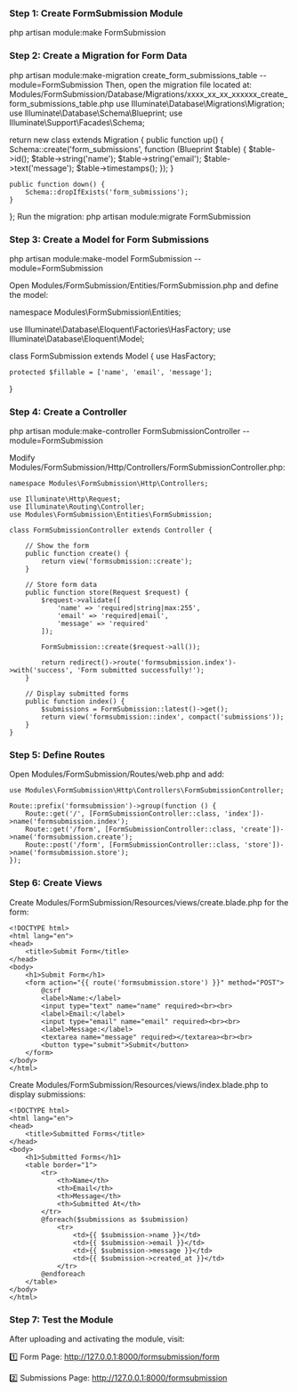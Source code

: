### Step 1: Create FormSubmission Module
php artisan module:make FormSubmission

### Step 2: Create a Migration for Form Data
php artisan module:make-migration create_form_submissions_table --module=FormSubmission
Then, open the migration file located at:
Modules/FormSubmission/Database/Migrations/xxxx_xx_xx_xxxxxx_create_form_submissions_table.php
use Illuminate\Database\Migrations\Migration;
use Illuminate\Database\Schema\Blueprint;
use Illuminate\Support\Facades\Schema;

return new class extends Migration {
    public function up() {
        Schema::create('form_submissions', function (Blueprint $table) {
            $table->id();
            $table->string('name');
            $table->string('email');
            $table->text('message');
            $table->timestamps();
        });
    }

    public function down() {
        Schema::dropIfExists('form_submissions');
    }
};
Run the migration:
php artisan module:migrate FormSubmission

###  Step 3: Create a Model for Form Submissions

php artisan module:make-model FormSubmission --module=FormSubmission

Open Modules/FormSubmission/Entities/FormSubmission.php and define the model:

namespace Modules\FormSubmission\Entities;

use Illuminate\Database\Eloquent\Factories\HasFactory;
use Illuminate\Database\Eloquent\Model;

class FormSubmission extends Model {
    use HasFactory;
    
    protected $fillable = ['name', 'email', 'message'];
}

### Step 4: Create a Controller

php artisan module:make-controller FormSubmissionController --module=FormSubmission

Modify Modules/FormSubmission/Http/Controllers/FormSubmissionController.php:
```
namespace Modules\FormSubmission\Http\Controllers;

use Illuminate\Http\Request;
use Illuminate\Routing\Controller;
use Modules\FormSubmission\Entities\FormSubmission;

class FormSubmissionController extends Controller {

    // Show the form
    public function create() {
        return view('formsubmission::create');
    }

    // Store form data
    public function store(Request $request) {
        $request->validate([
            'name' => 'required|string|max:255',
            'email' => 'required|email',
            'message' => 'required'
        ]);

        FormSubmission::create($request->all());

        return redirect()->route('formsubmission.index')->with('success', 'Form submitted successfully!');
    }

    // Display submitted forms
    public function index() {
        $submissions = FormSubmission::latest()->get();
        return view('formsubmission::index', compact('submissions'));
    }
}
```
### Step 5: Define Routes
Open Modules/FormSubmission/Routes/web.php and add:

```
use Modules\FormSubmission\Http\Controllers\FormSubmissionController;

Route::prefix('formsubmission')->group(function () {
    Route::get('/', [FormSubmissionController::class, 'index'])->name('formsubmission.index');
    Route::get('/form', [FormSubmissionController::class, 'create'])->name('formsubmission.create');
    Route::post('/form', [FormSubmissionController::class, 'store'])->name('formsubmission.store');
});

```

### Step 6: Create Views

Create Modules/FormSubmission/Resources/views/create.blade.php for the form:

```
<!DOCTYPE html>
<html lang="en">
<head>
    <title>Submit Form</title>
</head>
<body>
    <h1>Submit Form</h1>
    <form action="{{ route('formsubmission.store') }}" method="POST">
        @csrf
        <label>Name:</label>
        <input type="text" name="name" required><br><br>
        <label>Email:</label>
        <input type="email" name="email" required><br><br>
        <label>Message:</label>
        <textarea name="message" required></textarea><br><br>
        <button type="submit">Submit</button>
    </form>
</body>
</html>

```

Create Modules/FormSubmission/Resources/views/index.blade.php to display submissions:

```
<!DOCTYPE html>
<html lang="en">
<head>
    <title>Submitted Forms</title>
</head>
<body>
    <h1>Submitted Forms</h1>
    <table border="1">
        <tr>
            <th>Name</th>
            <th>Email</th>
            <th>Message</th>
            <th>Submitted At</th>
        </tr>
        @foreach($submissions as $submission)
            <tr>
                <td>{{ $submission->name }}</td>
                <td>{{ $submission->email }}</td>
                <td>{{ $submission->message }}</td>
                <td>{{ $submission->created_at }}</td>
            </tr>
        @endforeach
    </table>
</body>
</html>

```

### Step 7: Test the Module

After uploading and activating the module, visit:

1️⃣ Form Page:
http://127.0.0.1:8000/formsubmission/form

2️⃣ Submissions Page:
http://127.0.0.1:8000/formsubmission